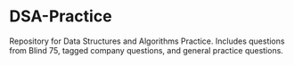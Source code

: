 # DSA-Practice

Repository for Data Structures and Algorithms Practice. Includes questions from Blind 75, tagged company questions, and general practice questions.